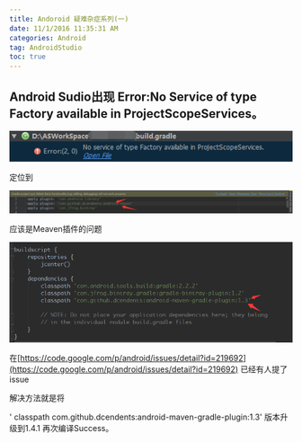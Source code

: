 ```yaml
---
title: Andoroid 疑难杂症系列(一)
date: 11/1/2016 11:35:31 AM   
categories: Android   
tag: AndroidStudio
toc: true  
---
```



## Android Sudio出现 Error:No Service of type Factory available in ProjectScopeServices。


![image](https://raw.githubusercontent.com/directionyu/BlogPhotos/master/res/QQ%E6%88%AA%E5%9B%BE20161101115225.png)

定位到

![image](https://raw.githubusercontent.com/directionyu/BlogPhotos/master/res/QQ%E6%88%AA%E5%9B%BE20161101115253.png)

应该是Meaven插件的问题

![image](https://raw.githubusercontent.com/directionyu/BlogPhotos/master/res/QQ%E6%88%AA%E5%9B%BE20161101115328.png)

在[https://code.google.com/p/android/issues/detail?id=219692](https://code.google.com/p/android/issues/detail?id=219692) 已经有人提了issue

解决方法就是将

' classpath com.github.dcendents:android-maven-gradle-plugin:1.3'
版本升级到1.4.1 再次编译Success。
